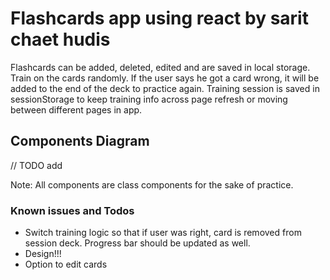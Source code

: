 # Flashcards app using react by sarit chaet hudis

Flashcards can be added, deleted, edited and are saved in local storage.
Train on the cards randomly. If the user says he got a card wrong, it will be added to the end of the deck to practice again.
Training session is saved in sessionStorage to keep training info across page refresh or moving between different pages in app.

## Components Diagram

// TODO add

Note: All components are class components for the sake of practice.

### Known issues and Todos

- Switch training logic so that if user was right, card is removed from session deck. Progress bar should be updated as well.
- Design!!!
- Option to edit cards
